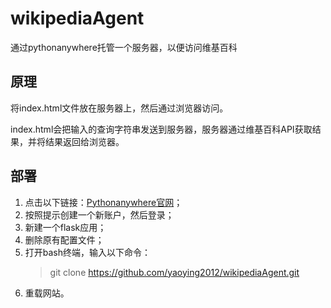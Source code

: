# wikipediaAgent
通过pythonanywhere托管一个服务器，以便访问维基百科
## 原理
将index.html文件放在服务器上，然后通过浏览器访问。

index.html会把输入的查询字符串发送到服务器，服务器通过维基百科API获取结果，并将结果返回给浏览器。

## 部署
1. 点击以下链接：[Pythonanywhere官网](https://www.pythonanywhere.com)；
2. 按照提示创建一个新账户，然后登录；
3. 新建一个flask应用；
4. 删除原有配置文件；
5. 打开bash终端，输入以下命令：
   > git clone https://github.com/yaoying2012/wikipediaAgent.git
6. 重载网站。
